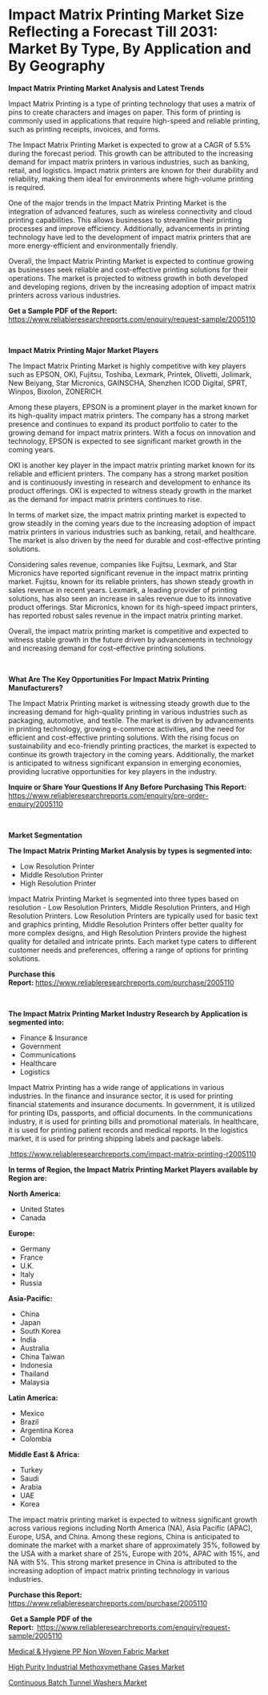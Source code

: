 <p><h1>Impact Matrix Printing Market Size Reflecting a Forecast Till 2031: Market By Type, By Application and By Geography</h1></p><p><strong>Impact Matrix Printing Market Analysis and Latest Trends</strong></p>
<p><p>Impact Matrix Printing is a type of printing technology that uses a matrix of pins to create characters and images on paper. This form of printing is commonly used in applications that require high-speed and reliable printing, such as printing receipts, invoices, and forms.</p><p>The Impact Matrix Printing Market is expected to grow at a CAGR of 5.5% during the forecast period. This growth can be attributed to the increasing demand for impact matrix printers in various industries, such as banking, retail, and logistics. Impact matrix printers are known for their durability and reliability, making them ideal for environments where high-volume printing is required.</p><p>One of the major trends in the Impact Matrix Printing Market is the integration of advanced features, such as wireless connectivity and cloud printing capabilities. This allows businesses to streamline their printing processes and improve efficiency. Additionally, advancements in printing technology have led to the development of impact matrix printers that are more energy-efficient and environmentally friendly.</p><p>Overall, the Impact Matrix Printing Market is expected to continue growing as businesses seek reliable and cost-effective printing solutions for their operations. The market is projected to witness growth in both developed and developing regions, driven by the increasing adoption of impact matrix printers across various industries.</p></p>
<p><strong>Get a Sample PDF of the Report:&nbsp;</strong> <a href="https://www.reliableresearchreports.com/enquiry/request-sample/2005110">https://www.reliableresearchreports.com/enquiry/request-sample/2005110</a></p>
<p>&nbsp;</p>
<p><strong>Impact Matrix Printing Major Market Players</strong></p>
<p><p>The Impact Matrix Printing Market is highly competitive with key players such as EPSON, OKI, Fujitsu, Toshiba, Lexmark, Printek, Olivetti, Jolimark, New Beiyang, Star Micronics, GAINSCHA, Shenzhen ICOD Digital, SPRT, Winpos, Bixolon, ZONERICH. </p><p>Among these players, EPSON is a prominent player in the market known for its high-quality impact matrix printers. The company has a strong market presence and continues to expand its product portfolio to cater to the growing demand for impact matrix printers. With a focus on innovation and technology, EPSON is expected to see significant market growth in the coming years.</p><p>OKI is another key player in the impact matrix printing market known for its reliable and efficient printers. The company has a strong market position and is continuously investing in research and development to enhance its product offerings. OKI is expected to witness steady growth in the market as the demand for impact matrix printers continues to rise.</p><p>In terms of market size, the impact matrix printing market is expected to grow steadily in the coming years due to the increasing adoption of impact matrix printers in various industries such as banking, retail, and healthcare. The market is also driven by the need for durable and cost-effective printing solutions.</p><p>Considering sales revenue, companies like Fujitsu, Lexmark, and Star Micronics have reported significant revenue in the impact matrix printing market. Fujitsu, known for its reliable printers, has shown steady growth in sales revenue in recent years. Lexmark, a leading provider of printing solutions, has also seen an increase in sales revenue due to its innovative product offerings. Star Micronics, known for its high-speed impact printers, has reported robust sales revenue in the impact matrix printing market. </p><p>Overall, the impact matrix printing market is competitive and expected to witness stable growth in the future driven by advancements in technology and increasing demand for cost-effective printing solutions.</p></p>
<p>&nbsp;</p>
<p><strong>What Are The Key Opportunities For Impact Matrix Printing Manufacturers?</strong></p>
<p><p>The Impact Matrix Printing market is witnessing steady growth due to the increasing demand for high-quality printing in various industries such as packaging, automotive, and textile. The market is driven by advancements in printing technology, growing e-commerce activities, and the need for efficient and cost-effective printing solutions. With the rising focus on sustainability and eco-friendly printing practices, the market is expected to continue its growth trajectory in the coming years. Additionally, the market is anticipated to witness significant expansion in emerging economies, providing lucrative opportunities for key players in the industry.</p></p>
<p><strong>Inquire or Share Your Questions If Any Before Purchasing This Report:</strong> <a href="https://www.reliableresearchreports.com/enquiry/pre-order-enquiry/2005110">https://www.reliableresearchreports.com/enquiry/pre-order-enquiry/2005110</a></p>
<p>&nbsp;</p>
<p><strong>Market Segmentation</strong></p>
<p><strong>The Impact Matrix Printing Market Analysis by types is segmented into:</strong></p>
<p><ul><li>Low Resolution Printer</li><li>Middle Resolution Printer</li><li>High Resolution Printer</li></ul></p>
<p><p>Impact Matrix Printing Market is segmented into three types based on resolution - Low Resolution Printers, Middle Resolution Printers, and High Resolution Printers. Low Resolution Printers are typically used for basic text and graphics printing, Middle Resolution Printers offer better quality for more complex designs, and High Resolution Printers provide the highest quality for detailed and intricate prints. Each market type caters to different customer needs and preferences, offering a range of options for printing solutions.</p></p>
<p><strong>Purchase this Report:&nbsp;</strong><a href="https://www.reliableresearchreports.com/purchase/2005110">https://www.reliableresearchreports.com/purchase/2005110</a></p>
<p>&nbsp;</p>
<p><strong>The Impact Matrix Printing Market Industry Research by Application is segmented into:</strong></p>
<p><ul><li>Finance & Insurance</li><li>Government</li><li>Communications</li><li>Healthcare</li><li>Logistics</li></ul></p>
<p><p>Impact Matrix Printing has a wide range of applications in various industries. In the finance and insurance sector, it is used for printing financial statements and insurance documents. In government, it is utilized for printing IDs, passports, and official documents. In the communications industry, it is used for printing bills and promotional materials. In healthcare, it is used for printing patient records and medical reports. In the logistics market, it is used for printing shipping labels and package labels.</p></p>
<p><a href="https://www.reliableresearchreports.com/impact-matrix-printing-r2005110">&nbsp;https://www.reliableresearchreports.com/impact-matrix-printing-r2005110</a></p>
<p><strong>In terms of Region, the Impact Matrix Printing Market Players available by Region are:</strong></p>
<p>
    <p> <strong> North America: </strong>
        <ul>
            <li>United States</li>
            <li>Canada</li>
        </ul>
        </p> 
    <p> <strong> Europe: </strong>
        <ul>
            <li>Germany</li>
            <li>France</li>
            <li>U.K.</li>
            <li>Italy</li>
            <li>Russia</li>
        </ul>
        </p> 
    <p> <strong> Asia-Pacific: </strong>
        <ul>
            <li>China</li>
            <li>Japan</li>
            <li>South Korea</li>
            <li>India</li>
            <li>Australia</li>
            <li>China Taiwan</li>
            <li>Indonesia</li>
            <li>Thailand</li>
            <li>Malaysia</li>
        </ul>
        </p> 
    <p> <strong> Latin America: </strong>
        <ul>
            <li>Mexico</li>
            <li>Brazil</li>
            <li>Argentina Korea</li>
            <li>Colombia</li>
        </ul>
        </p> 
    <p> <strong> Middle East & Africa: </strong>
        <ul>
            <li>Turkey</li>
            <li>Saudi</li>
            <li>Arabia</li>
            <li>UAE</li>
            <li>Korea</li>
        </ul>
    </p>
    </p>
<p><p>The impact matrix printing market is expected to witness significant growth across various regions including North America (NA), Asia Pacific (APAC), Europe, USA, and China. Among these regions, China is anticipated to dominate the market with a market share of approximately 35%, followed by the USA with a market share of 25%, Europe with 20%, APAC with 15%, and NA with 5%. This strong market presence in China is attributed to the increasing adoption of impact matrix printing technology in various industries.</p></p>
<p><strong>Purchase this Report: </strong><a href="https://www.reliableresearchreports.com/purchase/2005110">https://www.reliableresearchreports.com/purchase/2005110</a></p>
<p>&nbsp;<strong>Get a Sample PDF of the Report:&nbsp;&nbsp;</strong><a href="https://www.reliableresearchreports.com/enquiry/request-sample/2005110">https://www.reliableresearchreports.com/enquiry/request-sample/2005110</a></p>
<p><strong></strong></p>
<p><p><a href="https://issuu.com/reportprime-2/docs/medical-hygiene-pp-non-woven-fabric_103e12083a1936">Medical & Hygiene PP Non Woven Fabric Market</a></p><p><a href="https://github.com/rionkhanvai01/Market-Research-Report-List-1/blob/main/high-purity-industrial-methoxymethane-gases-market.md">High Purity Industrial Methoxymethane Gases Market</a></p><p><a href="https://github.com/haleemasakdiya1/Market-Research-Report-List-1/blob/main/continuous-batch-tunnel-washers-market.md">Continuous Batch Tunnel Washers Market</a></p></p>
